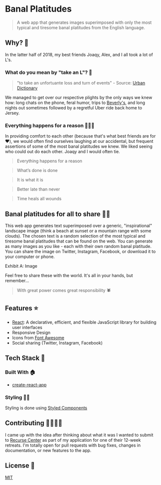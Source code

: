 # Banal Platitudes
>A web app that generates images superimposed with only the most typical and tiresome banal platitudes from the English language.

## Why? 🤔

In the latter half of 2018, my best friends Joaqy, Alex, and I all took a lot of L's.

### What do you mean by "take an L"? 🧐
>"to take an unfortuante loss and turn of events" - Source: [Urban Dictionary](https://www.urbandictionary.com/define.php?term=took%20an%20L)

We managed to get over our respective plights by the only ways we knew how: long chats on the phone, feral humor, trips to [Beverly's](http://beverlys.nyc/), and long nights out sometimes followed by a regretful Uber ride back home to Jersey.

### Everything happens for a reason 🧙🏾‍♂️

In providing comfort to each other (because that's what best friends are for ❤️), we would often find ourselves laughing at our accidental, but frequent assertions of some of the most banal platitudes we knew. We liked seeing who could out do each other. Joaqy and I would often tie.

>Everything happens for a reason

>What’s done is done

>It is what it is

>Better late than never

>Time heals all wounds

## Banal platitudes for all to share 🙌🏾

This web app generates text superimposed over a generic, "inspirational" landscape image (think a beach at sunset or a mountain range with some clouds). The chosen text is a random selection of the most typical and tiresome banal platitudes that can be found on the web. You can generate as many images as you like - each with their own random banal platitude. You can share the image on Twitter, Instagram, Facebook, or download it to your computer or phone.

Exhibit A: Image 

Feel free to share these with the world. It's all in your hands, but remember...

>With great power comes great responsibility 🕷

## Features ⭐️
- [React](https://reactjs.org/): A declarative, efficient, and flexible JavaScript library for building user interfaces 
- Responsive Design
- Icons from [Font Awesome](https://fontawesome.com/)
- Social sharing (Twitter, Instagram, Facebook)

## Tech Stack 🥞

### Built With 🏠

- [create-react-app](https://github.com/facebook/create-react-app)

### Styling 💅🏾

Styling is done using [Styled Components](https://www.styled-components.com)

## Contributing 🤜🏾🤛🏾

I came up with the idea after thinking about what it was I wanted to submit to [Recurse Center](https://recurse.com) as part of my application for one of their 12-week retreats. I'm totally open for pull requests with bug fixes, changes in documentation, or new features to the app.

## License 📝

[MIT](./LICENSE)
